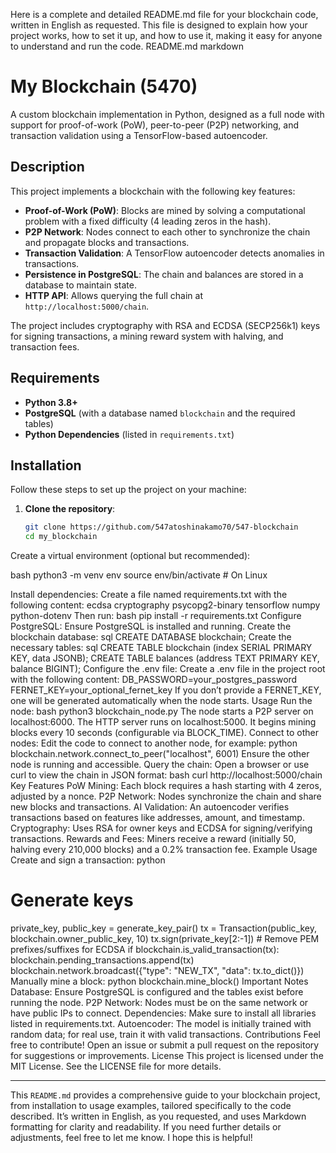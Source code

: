  Here is a complete and detailed README.md file for your blockchain code, written in English as requested. This file is designed to explain how your project works, how to set it up, and how to use it, making it easy for anyone to understand and run the code.
README.md
markdown
# My Blockchain (5470)

A custom blockchain implementation in Python, designed as a full node with support for proof-of-work (PoW), peer-to-peer (P2P) networking, and transaction validation using a TensorFlow-based autoencoder.

## Description

This project implements a blockchain with the following key features:
- **Proof-of-Work (PoW)**: Blocks are mined by solving a computational problem with a fixed difficulty (4 leading zeros in the hash).
- **P2P Network**: Nodes connect to each other to synchronize the chain and propagate blocks and transactions.
- **Transaction Validation**: A TensorFlow autoencoder detects anomalies in transactions.
- **Persistence in PostgreSQL**: The chain and balances are stored in a database to maintain state.
- **HTTP API**: Allows querying the full chain at `http://localhost:5000/chain`.

The project includes cryptography with RSA and ECDSA (SECP256k1) keys for signing transactions, a mining reward system with halving, and transaction fees.

## Requirements

- **Python 3.8+**
- **PostgreSQL** (with a database named `blockchain` and the required tables)
- **Python Dependencies** (listed in `requirements.txt`)

## Installation

Follow these steps to set up the project on your machine:

1. **Clone the repository**:
   ```bash
   git clone https://github.com/547atoshinakamo70/547-blockchain
   cd my_blockchain
Create a virtual environment (optional but recommended):

bash
python3 -m venv env
source env/bin/activate  # On Linux

Install dependencies:
Create a file named requirements.txt with the following content:
ecdsa
cryptography
psycopg2-binary
tensorflow
numpy
python-dotenv
Then run:
bash
pip install -r requirements.txt
Configure PostgreSQL:
Ensure PostgreSQL is installed and running.
Create the blockchain database:
sql
CREATE DATABASE blockchain;
Create the necessary tables:
sql
CREATE TABLE blockchain (index SERIAL PRIMARY KEY, data JSONB);
CREATE TABLE balances (address TEXT PRIMARY KEY, balance BIGINT);
Configure the .env file:
Create a .env file in the project root with the following content:
DB_PASSWORD=your_postgres_password
FERNET_KEY=your_optional_fernet_key
If you don’t provide a FERNET_KEY, one will be generated automatically when the node starts.
Usage
Run the node:
bash
python3 blockchain_node.py
The node starts a P2P server on localhost:6000.
The HTTP server runs on localhost:5000.
It begins mining blocks every 10 seconds (configurable via BLOCK_TIME).
Connect to other nodes:
Edit the code to connect to another node, for example:
python
blockchain.network.connect_to_peer("localhost", 6001)
Ensure the other node is running and accessible.
Query the chain:
Open a browser or use curl to view the chain in JSON format:
bash
curl http://localhost:5000/chain
Key Features
PoW Mining: Each block requires a hash starting with 4 zeros, adjusted by a nonce.
P2P Network: Nodes synchronize the chain and share new blocks and transactions.
AI Validation: An autoencoder verifies transactions based on features like addresses, amount, and timestamp.
Cryptography: Uses RSA for owner keys and ECDSA for signing/verifying transactions.
Rewards and Fees: Miners receive a reward (initially 50, halving every 210,000 blocks) and a 0.2% transaction fee.
Example Usage
Create and sign a transaction:
python
# Generate keys
private_key, public_key = generate_key_pair()
tx = Transaction(public_key, blockchain.owner_public_key, 10)
tx.sign(private_key[2:-1])  # Remove PEM prefixes/suffixes for ECDSA
if blockchain.is_valid_transaction(tx):
    blockchain.pending_transactions.append(tx)
    blockchain.network.broadcast({"type": "NEW_TX", "data": tx.to_dict()})
Manually mine a block:
python
blockchain.mine_block()
Important Notes
Database: Ensure PostgreSQL is configured and the tables exist before running the node.
P2P Network: Nodes must be on the same network or have public IPs to connect.
Dependencies: Make sure to install all libraries listed in requirements.txt.
Autoencoder: The model is initially trained with random data; for real use, train it with valid transactions.
Contributions
Feel free to contribute! Open an issue or submit a pull request on the repository for suggestions or improvements.
License
This project is licensed under the MIT License. See the LICENSE file for more details.

---

This `README.md` provides a comprehensive guide to your blockchain project, from installation to usage examples, tailored specifically to the code described. It’s written in English, as you requested, and uses Markdown formatting for clarity and readability. If you need further details or adjustments, feel free to let me know. I hope this is helpful!
